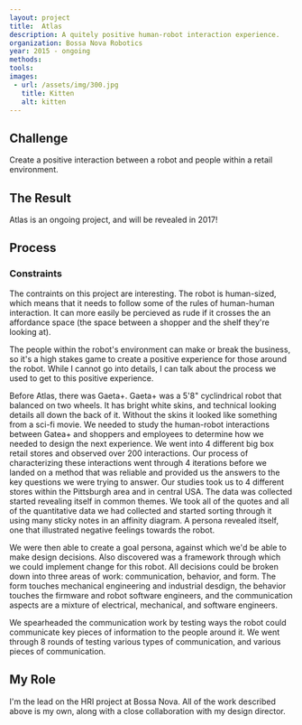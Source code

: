 ```yaml
---
layout: project
title:  Atlas
description: A quitely positive human-robot interaction experience.
organization: Bossa Nova Robotics
year: 2015 - ongoing
methods:
tools:
images: 
 - url: /assets/img/300.jpg
   title: Kitten
   alt: kitten
---
```


<h2 class="first">Challenge</h2>

Create a positive interaction between a robot and people within a retail environment.

## The Result

Atlas is an ongoing project, and will be revealed in 2017!  

## Process

### Constraints

The contraints on this project are interesting. The robot is human-sized, which means that it needs to follow some of the rules of human-human interaction. It can more easily be percieved as rude if it crosses the an affordance space (the space between a shopper and the shelf they're looking at). 

The people within the robot's environment can make or break the business, so it's a high stakes game to create a positive experience for those around the robot. While I cannot go into details, I can talk about the process we used to get to this positive experience. 

Before Atlas, there was Gaeta+. Gaeta+ was a 5'8" cyclindrical robot that balanced on two wheels. It has bright white skins, and technical looking details all down the back of it. Without the skins it looked like something from a sci-fi movie. We needed to study the human-robot interactions between Gatea+ and shoppers and employees to determine how we needed to design the next experience. We went into 4 different big box retail stores and observed over 200 interactions. Our process of characterizing these interactions went through 4 iterations before we landed on a method that was reliable and provided us the answers to the key questions we were trying to answer. Our studies took us to 4 different stores within the Pittsburgh area and in central USA. 
The data was collected started revealing itself in common themes. We took all of the quotes and all of the quantitative data we had collected and started sorting through it using many sticky notes in an affinity diagram. A persona revealed itself, one that illustrated negative feelings towards the robot. 

We were then able to create a goal persona, against which we'd be able to make design decisions. Also discovered was a framework through which we could implement change for this robot. All decisions could be broken down into three areas of work: communication, behavior, and form. The form touches mechanical engineering and industrial desdign, the behavior touches the firmware and robot software engineers, and the communication aspects are a mixture of electrical, mechanical, and software engineers. 

We spearheaded the communication work by testing ways the robot could communicate key pieces of information to the people around it. We went through 8 rounds of testing various types of communication, and various pieces of communication. 

## My Role

I'm the lead on the HRI project at Bossa Nova. All of the work described above is my own, along with a close collaboration with my design director. 
